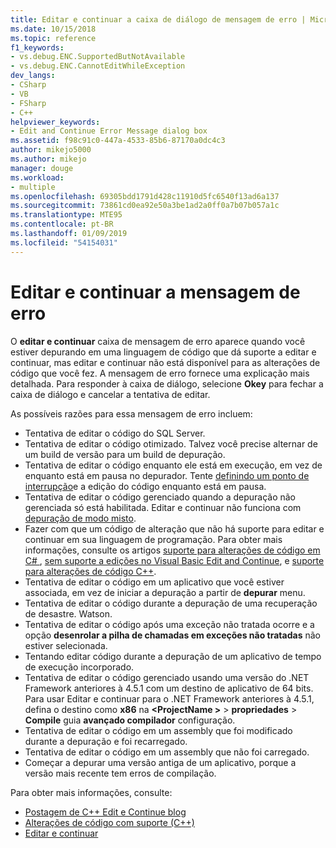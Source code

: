 ```yaml
---
title: Editar e continuar a caixa de diálogo de mensagem de erro | Microsoft Docs
ms.date: 10/15/2018
ms.topic: reference
f1_keywords:
- vs.debug.ENC.SupportedButNotAvailable
- vs.debug.ENC.CannotEditWhileException
dev_langs:
- CSharp
- VB
- FSharp
- C++
helpviewer_keywords:
- Edit and Continue Error Message dialog box
ms.assetid: f98c91c0-447a-4533-85b6-87170a0dc4c3
author: mikejo5000
ms.author: mikejo
manager: douge
ms.workload:
- multiple
ms.openlocfilehash: 69305bdd1791d428c11910d5fc6540f13ad6a137
ms.sourcegitcommit: 73861cd0ea92e50a3be1ad2a0ff0a7b07b057a1c
ms.translationtype: MTE95
ms.contentlocale: pt-BR
ms.lasthandoff: 01/09/2019
ms.locfileid: "54154031"
---
```

# <a name="edit-and-continue-error-message"></a>Editar e continuar a mensagem de erro 

O **editar e continuar** caixa de mensagem de erro aparece quando você estiver depurando em uma linguagem de código que dá suporte a editar e continuar, mas editar e continuar não está disponível para as alterações de código que você fez. A mensagem de erro fornece uma explicação mais detalhada. Para responder à caixa de diálogo, selecione **Okey** para fechar a caixa de diálogo e cancelar a tentativa de editar.  

As possíveis razões para essa mensagem de erro incluem:  

-   Tentativa de editar o código do SQL Server.
-   Tentativa de editar o código otimizado. Talvez você precise alternar de um build de versão para um build de depuração.
-   Tentativa de editar o código enquanto ele está em execução, em vez de enquanto está em pausa no depurador. Tente [definindo um ponto de interrupção](../debugger/using-breakpoints.md)e a edição do código enquanto está em pausa.
-   Tentativa de editar o código gerenciado quando a depuração não gerenciada só está habilitada. Editar e continuar não funciona com [depuração de modo misto](../debugger/how-to-debug-in-mixed-mode.md).
-   Fazer com que um código de alteração que não há suporte para editar e continuar em sua linguagem de programação. Para obter mais informações, consulte os artigos [suporte para alterações de código em C# ](supported-code-changes-csharp.md), [sem suporte a edições no Visual Basic Edit and Continue](/visualstudio/debugger/supported-code-changes-csharp), e [suporte para alterações de código C++](supported-code-changes-cpp.md).
-   Tentativa de editar o código em um aplicativo que você estiver associada, em vez de iniciar a depuração a partir de **depurar** menu.  
-   Tentativa de editar o código durante a depuração de uma recuperação de desastre. Watson.  
-   Tentativa de editar o código após uma exceção não tratada ocorre e a opção **desenrolar a pilha de chamadas em exceções não tratadas** não estiver selecionada.  
-   Tentando editar código durante a depuração de um aplicativo de tempo de execução incorporado.
-   Tentativa de editar o código gerenciado usando uma versão do .NET Framework anteriores à 4.5.1 com um destino de aplicativo de 64 bits. Para usar Editar e continuar para o .NET Framework anteriores à 4.5.1, defina o destino como **x86** na  **\<ProjectName >** > **propriedades**  >  **Compile** guia **avançado compilador** configuração.  
-   Tentativa de editar o código em um assembly que foi modificado durante a depuração e foi recarregado.  
-   Tentativa de editar o código em um assembly que não foi carregado.  
-   Começar a depurar uma versão antiga de um aplicativo, porque a versão mais recente tem erros de compilação.
  
Para obter mais informações, consulte:
- [Postagem de C++ Edit e Continue blog](https://blogs.msdn.microsoft.com/vcblog/2016/07/01/c-edit-and-continue-in-visual-studio-2015-update-3/)  
- [Alterações de código com suporte (C++)](../debugger/supported-code-changes-cpp.md)
- [Editar e continuar](../debugger/edit-and-continue.md)